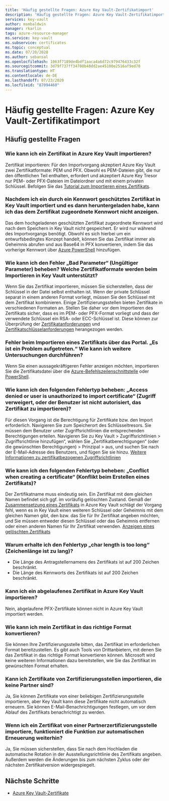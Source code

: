 ```yaml
---
title: 'Häufig gestellte Fragen: Azure Key Vault-Zertifikatimport'
description: 'Häufig gestellte Fragen: Azure Key Vault-Zertifikatimport'
services: key-vault
author: msmbaldwin
manager: rkarlin
tags: azure-resource-manager
ms.service: key-vault
ms.subservice: certificates
ms.topic: conceptual
ms.date: 07/20/2020
ms.author: sebansal
ms.openlocfilehash: 1063f7189de4bdf1aaca4a6d72c979476433c32f
ms.sourcegitcommit: 3d79f737ff34708b48dd2ae45100e2516af9ed78
ms.translationtype: HT
ms.contentlocale: de-DE
ms.lasthandoff: 07/23/2020
ms.locfileid: "87094460"
---
```

# <a name="frequently-asked-questions---azure-key-vault-certificate-import"></a>Häufig gestellte Fragen: Azure Key Vault-Zertifikatimport

## <a name="frequently-asked-questions"></a>Häufig gestellte Fragen

### <a name="how-can-i-import-a-certificate-in-azure-key-vault"></a>Wie kann ich ein Zertifikat in Azure Key Vault importieren?

Zertifikat importieren: Für den Importvorgang akzeptiert Azure Key Vault zwei Zertifikatformate: PEM und PFX. Obwohl es PEM-Dateien gibt, die nur den öffentlichen Teil enthalten, erfordert und akzeptiert Azure Key Tresor nur PEM- oder PFX-Dateien im Dateiordner und mit einem privaten Schlüssel. Befolgen Sie das [Tutorial zum Importieren eines Zertifikats](https://docs.microsoft.com/azure/key-vault/certificates/tutorial-import-certificate#import-a-certificate-to-key-vault).

### <a name="after-importing-password-protected-certificate-into-the-key-vault-and-then-downloading-it-i-am-not-able-to-see-the-password-associated-with-the-certificate"></a>Nachdem ich ein durch ein Kennwort geschütztes Zertifikat in Key Vault importiert und es dann heruntergeladen habe, kann ich das dem Zertifikat zugeordnete Kennwort nicht anzeigen.
    
Das dem hochgeladenen geschützten Zertifikat zugeordnete Kennwort wird nach dem Speichern in Key Vault nicht gespeichert. Er wird nur während des Importvorgangs benötigt. Obwohl es sich hierbei um ein entwurfsbedingtes Konzept handelt, können Sie das Zertifikat immer als Geheimnis abrufen und aus Base64 in PFX konvertieren, indem Sie das vorherige Kennwort über [Azure PowerShell](https://social.technet.microsoft.com/wiki/contents/articles/37431.exporting-azure-app-service-certificates.aspx) hinzufügen.

### <a name="how-can-i-resolve-bad-parameter-error-what-are-the-supported-certificate-formats-for-importing-in-key-vault"></a>Wie kann ich den Fehler „Bad Parameter“ (Ungültiger Parameter) beheben? Welche Zertifikatformate werden beim Importieren in Key Vault unterstützt?

Wenn Sie das Zertifikat importieren, müssen Sie sicherstellen, dass der Schlüssel in der Datei selbst enthalten ist. Wenn der private Schlüssel separat in einem anderen Format vorliegt, müssen Sie den Schlüssel mit dem Zertifikat kombinieren. Einige Zertifizierungsstellen bieten Zertifikate in verschiedenen Formaten an. Stellen Sie daher vor dem Importieren des Zertifikats sicher, dass es im PEM- oder PFX-Format vorliegt und dass der verwendete Schlüssel ein RSA- oder ECC-Schlüssel ist. Diese können zur Überprüfung der [Zertifikatanforderungen](https://docs.microsoft.com/azure/key-vault/certificates/certificate-scenarios#formats-of-import-we-support) und [Zertifikatschlüsselanforderungen](https://docs.microsoft.com/azure/key-vault/keys/about-keys#cryptographic-protection) herangezogen werden.

### <a name="error-when-importing-certificate-via-portal-something-went-wrong-how-can-i-investigate-further"></a>Fehler beim Importieren eines Zertifikats über das Portal. „Es ist ein Problem aufgetreten.“ Wie kann ich weitere Untersuchungen durchführen?
    
Wenn Sie einen aussagekräftigeren Fehler anzeigen möchten, importieren Sie die Zertifikatsdatei über die [Azure-Befehlszeilenschnittstelle](https://docs.microsoft.com/cli/azure/keyvault/certificate?view=azure-cli-latest#az-keyvault-certificate-import) oder [PowerShell](https://docs.microsoft.com/powershell/module/azurerm.keyvault/import-azurekeyvaultcertificate?view=azurermps-6.13.0).

### <a name="how-can-i-resolve-error-type-access-denied-or-user-is-unauthorized-to-import-certificate"></a>Wie kann ich den folgenden Fehlertyp beheben: „Access denied or user is unauthorized to import certificate“ (Zugriff verweigert, oder der Benutzer ist nicht autorisiert, das Zertifikat zu importieren)?
    
Für diesen Vorgang ist die Berechtigung für Zertifikate bzw. den Import erforderlich. Navigieren Sie zum Speicherort des Schlüsseltresors. Sie müssen dem Benutzer unter Zugriffsrichtlinien die entsprechenden Berechtigungen erteilen. Navigieren Sie zu Key Vault > Zugriffsrichtlinien > Zugriffsrichtlinie hinzufügen“, wählen Sie „Zertifikatberechtigungen“ (oder die gewünschten Berechtigungen) > Prinzipal > aus, und suchen Sie nach der E-Mail-Adresse des Benutzers, und fügen Sie sie hinzu. [Weitere Informationen zu zertifikatbezogenen Zugriffsrichtlinien](https://docs.microsoft.com/azure/key-vault/certificates/about-certificates#certificate-access-control)


### <a name="how-can-i-resolve-error-type-conflict-when-creating-a-certificate"></a>Wie kann ich den folgenden Fehlertyp beheben: „Conflict when creating a certificate“ (Konflikt beim Erstellen eines Zertifikats)?
    
Der Zertifikatname muss eindeutig sein. Ein Zertifikat mit dem gleichen Namen befindet sich ggf. im vorläufig gelöschten Zustand. Gemäß der [Zusammensetzung eines Zertifikats](https://docs.microsoft.com/azure/key-vault/certificates/about-certificates#composition-of-a-certificate) in Azure Key Vault schlägt der Vorgang fehl, wenn es in Key Vault einen weiteren Schlüssel oder Geheimnis mit dem gleichen Namen gibt, den bzw. das Sie für Ihr Zertifikat angeben möchten, und Sie müssen entweder diesen Schlüssel oder das Geheimnis entfernen oder einen anderen Namen für Ihr Zertifikat verwenden. [Anzeigen eines gelöschten Zertifikats](https://docs.microsoft.com/rest/api/keyvault/getdeletedcertificate/getdeletedcertificate)

### <a name="why-am-i-getting-the-error-type-char-length-is-too-long"></a>Warum erhalte ich den Fehlertyp „char length is too long“ (Zeichenlänge ist zu lang)?
    
* Die Länge des Antragstellernamens des Zertifikats ist auf 200 Zeichen beschränkt.
* Die Länge des Kennworts des Zertifikats ist auf 200 Zeichen beschränkt.

### <a name="can-i-import-an-expired-certificate-in-azure-key-vault"></a>Kann ich ein abgelaufenes Zertifikat in Azure Key Vault importieren?
    
Nein, abgelaufene PFX-Zertifikate können nicht in Azure Key Vault importiert werden.

### <a name="how-can-i-convert-my-certificate-to-proper-format"></a>Wie kann ich mein Zertifikat in das richtige Format konvertieren?

Sie können Ihre Zertifizierungsstelle bitten, das Zertifikat im erforderlichen Format bereitzustellen. Es gibt auch Tools von Drittanbietern, mit denen Sie das Zertifikat in das richtige Format konvertieren können. Microsoft wird keine weiteren Informationen dazu bereitstellen, wie Sie das Zertifikat im gewünschten Format erhalten.

### <a name="can-i-import-certificates-from-non-partner-cas"></a>Kann ich Zertifikate von Zertifizierungsstellen importieren, die keine Partner sind?
Ja, Sie können Zertifikate von einer beliebigen Zertifizierungsstelle importieren, aber Key Vault kann diese Zertifikate nicht automatisch erneuern. Sie können E-Mail-Benachrichtigungen festlegen, um vor dem Ablauf des Zertifikats benachrichtigt zu werden.

### <a name="if-i-import-a-certificate-from-a-partner-ca-will-the-auto-renew-feature-still-work"></a>Wenn ich ein Zertifikat von einer Partnerzertifizierungsstelle importiere, funktioniert die Funktion zur automatischen Erneuerung weiterhin?
Ja, Sie müssen sicherstellen, dass Sie nach dem Hochladen die automatische Rotation in der Ausstellungsrichtlinie des Zertifikats angeben. Außerdem werden die Änderungen bis zum nächsten Zyklus oder der nächsten Zertifikatversion widergespiegelt.


## <a name="next-steps"></a>Nächste Schritte

- [Azure Key Vault-Zertifikate](/azure/key-vault/certificates/about-certificates)
